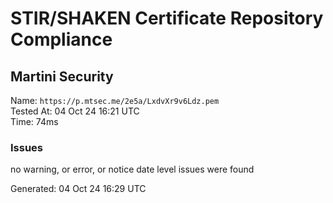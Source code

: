 # STIR/SHAKEN Certificate Repository Compliance

## Martini Security

Name: `https://p.mtsec.me/2e5a/LxdvXr9v6Ldz.pem`\
Tested At: 04 Oct 24 16:21 UTC\
Time: 74ms

### Issues

no warning, or error, or notice date level issues were found

Generated: 04 Oct 24 16:29 UTC